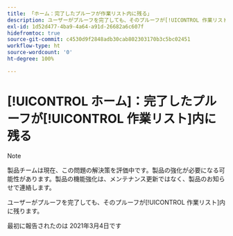 ```yaml
---
title: 「ホーム：完了したプルーフが作業リスト内に残る」
description: ユーザーがプルーフを完了しても、そのプルーフが[!UICONTROL 作業リスト]内に残ります。
exl-id: 1d52d477-4ba9-4a64-a91d-26682a6c607f
hidefromtoc: true
source-git-commit: c4530d9f2848adb30cab802303170b3c5bc02451
workflow-type: ht
source-wordcount: '0'
ht-degree: 100%

---
```


# [!UICONTROL ホーム]：完了したプルーフが[!UICONTROL 作業リスト]内に残る

<!-- Do not change this note unless told to by Daniel Sipos-->

>[!NOTE]
>
>製品チームは現在、この問題の解決策を評価中です。製品の強化が必要になる可能性があります。製品の機能強化は、メンテナンス更新ではなく、製品のお知らせで連絡します。

ユーザーがプルーフを完了しても、そのプルーフが[!UICONTROL 作業リスト]内に残ります。

最初に報告されたのは 2021年3月4日です
